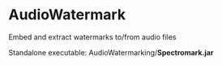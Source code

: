 # AudioWatermark
 Embed and extract watermarks to/from audio files

Standalone executable: AudioWatermarking/**Spectromark.jar**
